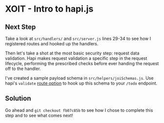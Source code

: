 # XOIT - Intro to hapi.js

## Next Step
Take a look at `src/handlers/` and `src/server.js` lines 29-34 to see how I registered routes and hooked up the handlers.

Then let's take a shot at the most basic security step: request data validation.
Hapi makes request validation a specific step in the request lifecycle, performing the prescribed checks before ever handing the request off to the handler.

I've created a sample payload schema in `src/helpers/joiSchemas.js`.
Use hapi's `validate` [route option](https://github.com/hapijs/hapi/blob/master/API.md#route-options) to hook up this schema to your `/todo` endpoint.

## Solution
Go ahead and `git checkout fb07c85b` to see how I chose to complete this step and to see what comes next!